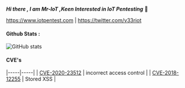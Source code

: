 ***Hi there , I am Mr-IoT ,Keen Interested in IoT Pentesting*** 👋

https://www.iotpentest.com | https://twitter.com/v33riot

#### Github Stats :
![GitHub stats](https://github-readme-stats.vercel.app/api?username=v33ru&count_private=true&show_icons=true)


#### CVE's
|-----|-----|
| [CVE-2020-23512](https://nvd.nist.gov/vuln/detail/CVE-2020-23512) | incorrect access control |
| [CVE-2018-12255](https://nvd.nist.gov/vuln/detail/CVE-2018-12255) | Stored XSS |
